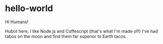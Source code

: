 # hello-world

Hi Humans!

Hubot here, I like Node.js and Coffescript (that's what I'm made of!)
I've had tabos on the moon and find them far superior to Earth tacos.
